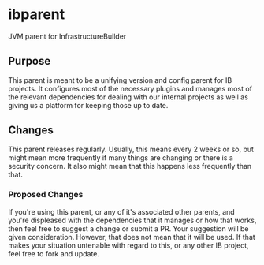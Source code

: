 # ibparent
JVM parent for InfrastructureBuilder

## Purpose

This parent is meant to be a unifying version and config parent for IB projects.  It configures most of the
necessary plugins and manages most of the relevant dependencies for dealing with our internal projects as well
as giving us a platform for keeping those up to date.

## Changes

This parent releases regularly.  Usually, this means every 2 weeks or so, but might mean more frequently if
many things are changing or there is a security concern.  It also might mean that this happens less frequently
than that.

### Proposed Changes

If you're using this parent, or any of it's associated other parents, and you're displeased with the
dependencies that it manages or how that works, then feel free to suggest a change or submit a PR.  Your suggestion
will be given consideration.  However, that does not mean that it will be used.  If that makes your
situation untenable with regard to this, or any other IB project, feel free to fork and update.

